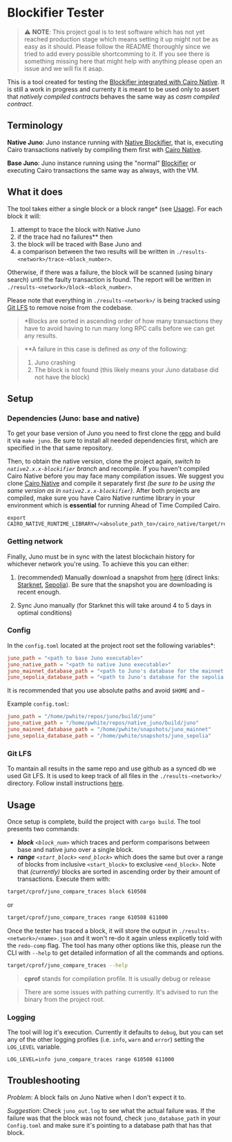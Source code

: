 # Blockifier Tester

> ⚠️ **NOTE**: This project goal is to test software which has not yet reached production stage which means setting it up might not be as easy as it should. Please follow the README thoroughly since we tried to add every possible shortcomming to it. If you see there is something missing here that might help with anything please open an issue and we will fix it asap.

This is a tool created for testing the [Blockifier integrated with Cairo Native](https://github.com/NethermindEth/blockifier). It is still a work in progress and currenty it is meant to be used only to assert that _natively compiled contracts_ behaves the same way as _casm compiled contract_.

## Terminology

**Native Juno**: Juno instance running with [Native Blockifier](https://github.com/NethermindEth/blockifier), that is, executing Cairo transactions natively by compiling them first with [Cairo Native](https://github.com/lambdaclass/cairo_native).

**Base Juno**: Juno instance running using the "normal" [Blockifier](https://github.com/starkware-libs/blockifier) or executing Cairo transactions the same way as always, with the VM.

## What it does

The tool takes either a single block or a block range\* (see [Usage](#usage)).
For each block it will:

1. attempt to trace the block with Native Juno
2. if the trace had no failures\*\* then
3. the block will be traced with Base Juno and
4. a comparison between the two results will be written in `./results-<network>/trace-<block_number>`.

Otherwise, if there was a failure, the block will be scanned (using binary search) until the faulty transaction is found. The report will be written in `./results-<network>/block-<block_number>`.

Please note that everything in `./results-<network>/` is being tracked using [Git LFS](#git-lfs) to remove noise from the codebase.

> \*Blocks are sorted in ascending order of how many transactions they have to avoid having to run many long RPC calls before we can get any results.

> \*\*A failure in this case is defined as _any_ of the following:
>
> 1. Juno crashing
> 2. The block is not found (this likely means your Juno database did not have the block)

## Setup

### Dependencies (Juno: base and native)

To get your base version of Juno you need to first clone the [repo](https://github.com/NethermindEth/juno) and build it via `make juno`. Be sure to install all needed dependencies first, which are specified in the that same repository.

Then, to obtain the native version, clone the project again, _switch to `native2.x.x-blockifier` branch_ and recompile. If you haven't compiled Cairo Native before you may face many compilation issues. We suggest you clone [Cairo Native](https://github.com/lambdaclass/cairo_native) and compile it separately first _(be sure to be using the same version as in `native2.x.x-blockifier`)_. After both projects are compiled, make sure you have Cairo Native runtime library in your environment which is **essential** for running Ahead of Time Compiled Cairo.

```
export CAIRO_NATIVE_RUNTIME_LIBRARY=/<absolute_path_to>/cairo_native/target/release/libcairo_native_runtime.a
```

### Getting network

Finally, Juno must be in sync with the latest blockchain history for whichever network you're using. To achieve this you can either:

1. (recommended) Manually download a snapshot from [here](https://github.com/NethermindEth/juno?tab=readme-ov-file#-snapshots) (direct links: [Starknet](https://juno-snapshots.nethermind.dev/files/mainnet/latest), [Sepolia](https://juno-snapshots.nethermind.dev/files/sepolia/latest)). Be sure that the snapshot you are downloading is recent enough.

2. Sync Juno manually (for Starknet this will take around 4 to 5 days in optimal conditions)

### Config

In the `config.toml` located at the project root set the following variables\*:

```toml
juno_path = "<path to base Juno executable>"
juno_native_path = "<path to native Juno executable>"
juno_mainnet_database_path = "<path to Juno's database for the mainnet network>" # correlates to `--db-path` argument passed to Juno
juno_sepolia_database_path = "<path to Juno's database for the sepolia network>" # correlates to `--db-path` argument passed to Juno
```

It is recommended that you use absolute paths and avoid `$HOME` and `~`

Example `config.toml`:

```toml
juno_path = "/home/pwhite/repos/juno/build/juno"
juno_native_path = "/home/pwhite/repos/native_juno/build/juno"
juno_mainnet_database_path = "/home/pwhite/snapshots/juno_mainnet"
juno_sepolia_database_path = "/home/pwhite/snapshots/juno_sepolia"
```

### Git LFS

To mantain all results in the same repo and use github as a synced db we used Git LFS. It is used to keep track of all files in the `./results-<network>/` directory. Follow install instructions [here](https://git-lfs.com/).

## Usage

Once setup is complete, build the project with `cargo build`. The tool presents two commands:

- _**block** `<block_num>`_ which traces and perform comparisons between base and native juno over a single block.
- _**range** `<start_block>` `<end_block>`_ which does the same but over a range of blocks from inclusive `<start_block>` to exclusive `<end_block>`. Note that _(currently)_ blocks are sorted in ascending order by their amount of transactions.
  Execute them with:

```bash
target/cprof/juno_compare_traces block 610508
```

or

```bash
target/cprof/juno_compare_traces range 610508 611000
```

Once the tester has traced a block, it will store the output in `./results-<network>/<name>.json` and it won't re-do it again unless explicetly told with the `redo-comp` flag.
The tool has many other options like this, please run the CLI with `--help` to get detailed information of all the commands and options.

```bash
target/cprof/juno_compare_traces --help
```

> **cprof** stands for compilation profile. It is usually debug or release

> There are some issues with pathing currently. It's advised to run the binary from the project root.

### Logging

The tool will log it's execution. Currently it defaults to `debug`, but you can set any of the other logging profiles (i.e. `info`, `warn` and `error`) setting the `LOG_LEVEL` variable.

```
LOG_LEVEL=info juno_compare_traces range 610508 611000
```

## Troubleshooting

_Problem_: A block fails on Juno Native when I don't expect it to.

_Suggestion_: Check `juno_out.log` to see what the actual failure was. If the failure was that the block was not found, check `juno_database_path` in your `Config.toml` and make sure it's pointing to a database path that has that block.

